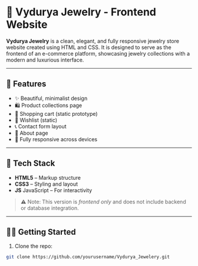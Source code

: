 
# 💎 Vydurya Jewelry - Frontend Website

**Vydurya Jewelry** is a clean, elegant, and fully responsive jewelry store website created using HTML and CSS. It is designed to serve as the frontend of an e-commerce platform, showcasing jewelry collections with a modern and luxurious interface.

---

## 🌟 Features

- ✨ Beautiful, minimalist design
- 🛍 Product collections page
- 🛒 Shopping cart (static prototype)
- 💖 Wishlist (static)
- 📞 Contact form layout
- 🧾 About page
- 📱 Fully responsive across devices

---

## 🧰 Tech Stack

- **HTML5** – Markup structure
- **CSS3** – Styling and layout
- **JS** JavaScript – For interactivity 


> ⚠️ Note: This version is *frontend only* and does not include backend or database integration.

---
## 🧑‍💻 Getting Started

1. Clone the repo:

```bash
git clone https://github.com/yourusername/Vydurya_Jewelery.git
```
